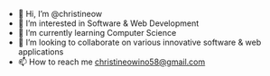- 👋 Hi, I’m @christineow
- 👀 I’m interested in Software & Web Development
- 🌱 I’m currently learning Computer Science
- 💞️ I’m looking to collaborate on various innovative software & web applications
- 📫 How to reach me christineowino58@gmail.com

<!---
christineow/christineow is a ✨ special ✨ repository because its `README.md` (this file) appears on your GitHub profile.
You can click the Preview link to take a look at your changes.
--->
